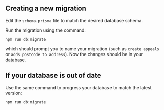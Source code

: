 ## Creating a new migration

Edit the `schema.prisma` file to match the desired database schema.

Run the migration using the command:
```shell
npm run db:migrate
```
which should prompt you to name your migration (such as `create appeals` or `adds postcode to address`). Now the changes should be in your database.

## If your database is out of date

Use the same command to progress your database to match the latest version:
```shell
npm run db:migrate
```